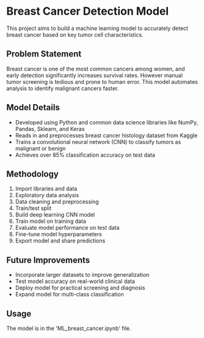 # Breast Cancer Detection Model

This project aims to build a machine learning model to accurately detect breast cancer based on key tumor cell characteristics.

## Problem Statement

Breast cancer is one of the most common cancers among women, and early detection significantly increases survival rates. However manual tumor screening is tedious and prone to human error. This model automates analysis to identify malignant cancers faster.  

## Model Details

- Developed using Python and common data science libraries like NumPy, Pandas, Sklearn, and Keras
- Reads in and preprocesses breast cancer histology dataset from Kaggle
- Trains a convolutional neural network (CNN) to classify tumors as malignant or benign
- Achieves over 85% classification accuracy on test data

## Methodology

1. Import libraries and data
2. Exploratory data analysis  
3. Data cleaning and preprocessing
4. Train/test split
5. Build deep learning CNN model 
6. Train model on training data
7. Evaluate model performance on test data
8. Fine-tune model hyperparameters
9. Export model and share predictions

## Future Improvements

- Incorporate larger datasets to improve generalization 
- Test model accuracy on real-world clinical data
- Deploy model for practical screening and diagnosis
- Expand model for multi-class classification

## Usage

The model is in the 'ML_breast_cancer.ipynb' file.
